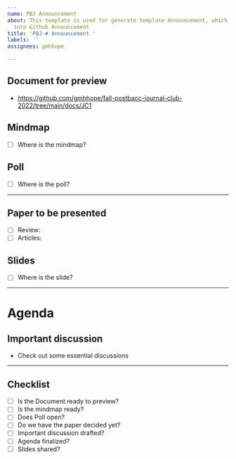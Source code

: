 ```yaml
---
name: PBJ Announcement
about: This template is used for generate template Announcement, which will be transferred
  into Github Announcement
title: 'PBJ-# Announcement '
labels: ''
assignees: gmhhope

---
```


## Document for preview
- https://github.com/gmhhope/fall-postbacc-journal-club-2022/tree/main/docs/JC1

## Mindmap
- [ ] Where is the mindmap?

## Poll
- [ ] Where is the poll?

-------

## Paper to be presented
-  [ ] Review: 
-  [ ] Articles:

## Slides
- [ ] Where is the slide?

-------

# Agenda

## Important discussion 
- Check out some essential discussions

-------

## Checklist
- [ ] Is the Document ready to preview?
- [ ] Is the mindmap ready?
- [ ] Does Poll open?
- [ ] Do we have the paper decided yet?
- [ ] Important discussion drafted?
- [ ] Agenda finalized?
- [ ] Slides shared?
